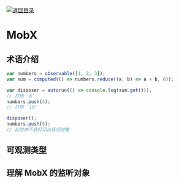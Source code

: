 [![返回目录](https://i.postimg.cc/50XLzC7C/image.png)](https://parg.co/UGZ)

# MobX

## 术语介绍

```js
var numbers = observable([1, 2, 3]);
var sum = computed(() => numbers.reduce((a, b) => a + b, 0));

var disposer = autorun(() => console.log(sum.get()));
// 打印 '6'
numbers.push(4);
// 打印 '10'

disposer();
numbers.push(5);
// 此时并不会打印出任何对象
```

## 可观测类型

## 理解 MobX 的监听对象
